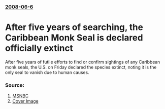 ### [2008-06-6](/news/2008/06/6/index.md)

#  After five years of searching, the Caribbean Monk Seal is declared officially extinct 

After five years of futile efforts to find or confirm sightings of any Caribbean monk seals, the U.S. on Friday declared the species extinct, noting it is the only seal to vanish due to human causes.


### Source:

1. [MSNBC](http://www.msnbc.msn.com/id/25007277)
1. [Cover Image](http://media1.s-nbcnews.com/j/msnbc/Components/Photo_StoryLevel/080606/080606_CarribeanMonkSeal.standard.jpg)
